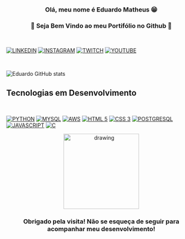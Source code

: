 ### <center> Olá, meu nome é Eduardo Matheus 😁
### <center>🔹 Seja Bem Vindo ao meu Portifólio no Github 🔹
<br>

[![LINKEDIN](https://img.shields.io/badge/LinkedIn-0077B5?style=for-the-badge&logo=linkedin&logoColor=white)](https://www.linkedin.com/in/eduardo-matheus-071a36227)
[![INSTAGRAM](https://img.shields.io/badge/Instagram-E4405F?style=for-the-badge&logo=instagram&logoColor=white)](https://instagram.com/EDUUMATHEUUS)
[![TWITCH](https://img.shields.io/badge/Twitch-9146FF?style=for-the-badge&logo=twitch&logoColor=white)](https://twitch.tv/3duz1n)
[![YOUTUBE](https://img.shields.io/badge/YouTube-FF0000?style=for-the-badge&logo=youtube&logoColor=white)](https://youtube.com/c/3duz1n)

<br>

![Eduardo GitHub stats](https://github-readme-stats.vercel.app/api?username=eduumatheuus&show_icons=true&theme=tokyonight)

## **Tecnologias em Desenvolvimento**
<BR>

[![PYTHON](https://img.shields.io/badge/Python-14354C?style=for-the-badge&logo=python&logoColor=white)]()
[![MYSQL](https://img.shields.io/badge/MySQL-00000F?style=for-the-badge&logo=mysql&logoColor=white)]()
[![AWS](https://img.shields.io/badge/Amazon_AWS-232F3E?style=for-the-badge&logo=amazon-aws&logoColor=white)]()
[![HTML 5](https://img.shields.io/badge/HTML5-E34F26?style=for-the-badge&logo=html5&logoColor=white)]()
[![CSS 3](https://img.shields.io/badge/CSS3-1572B6?style=for-the-badge&logo=css3&logoColor=white)]()
[![POSTGRESQL](https://img.shields.io/badge/PostgreSQL-316192?style=for-the-badge&logo=postgresql&logoColor=white)]()
[![JAVASCRIPT](https://img.shields.io/badge/JavaScript-F7DF1E?style=for-the-badge&logo=javascript&logoColor=black)]()
[![C](https://img.shields.io/badge/C-00599C?style=for-the-badge&logo=c&logoColor=white)]()

<center> <img src="https://i.ibb.co/YpdKpZx/semfundo.png" alt="drawing" width="200"/>

### **Obrigado pela visita! Não se esqueça de seguir para acompanhar meu desenvolvimento!**
